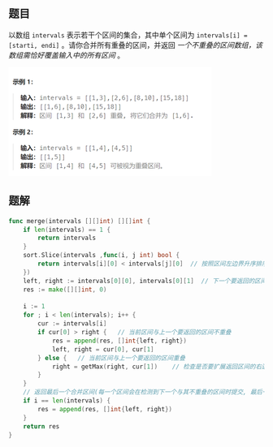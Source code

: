 ## 题目

以数组 `intervals` 表示若干个区间的集合，其中单个区间为 `intervals[i] = [starti, endi]` 。请你合并所有重叠的区间，并返回 *一个不重叠的区间数组，该数组需恰好覆盖输入中的所有区间* 。

<img src="14-56.合并区间.assets/image-20240228160731596.png" alt="image-20240228160731596" style="zoom:50%;" />

## 题解

```go
func merge(intervals [][]int) [][]int {
    if len(intervals) == 1 {
        return intervals
    }
    sort.Slice(intervals ,func(i, j int) bool {
        return intervals[i][0] < intervals[j][0]  // 按照区间左边界升序排序
    })
    left, right := intervals[0][0], intervals[0][1]  // 下一个要返回的区间的左右边界
    res := make([][]int, 0)

    i := 1
    for ; i < len(intervals); i++ {
        cur := intervals[i]
        if cur[0] > right {   // 当前区间与上一个要返回的区间不重叠
            res = append(res, []int{left, right})
            left, right = cur[0], cur[1]
        } else {   // 当前区间与上一个要返回的区间重叠
            right = getMax(right, cur[1])    // 检查是否要扩展返回区间的右边界
        }
    }
    // 返回最后一个合并区间(每一个区间会在检测到下一个与其不重叠的区间时提交, 最后一个区间没有这个机会, 因此要额外返回)
    if i == len(intervals) {  
        res = append(res, []int{left, right})
    }
    return res
}
```

